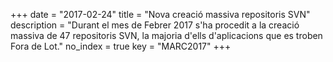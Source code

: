 +++
date        = "2017-02-24"
title       = "Nova creació massiva repositoris SVN"
description = "Durant el mes de Febrer 2017 s'ha procedit a la creació massiva de 47 repositoris SVN, la majoria d'ells d'aplicacions que es troben Fora de Lot."
no_index 	= true
key 		= "MARC2017"
+++

